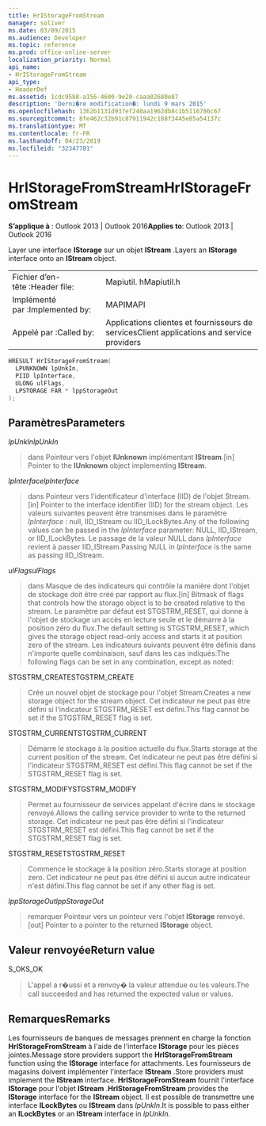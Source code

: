 ```yaml
---
title: HrIStorageFromStream
manager: soliver
ms.date: 03/09/2015
ms.audience: Developer
ms.topic: reference
ms.prod: office-online-server
localization_priority: Normal
api_name:
- HrIStorageFromStream
api_type:
- HeaderDef
ms.assetid: 1cdc95b8-a156-4600-9e20-caaa02680e87
description: 'Derni�re modification�: lundi 9 mars 2015'
ms.openlocfilehash: 1362b1131d937ef240aa1962db8c1b5116786c67
ms.sourcegitcommit: 8fe462c32b91c87911942c188f3445e85a54137c
ms.translationtype: MT
ms.contentlocale: fr-FR
ms.lasthandoff: 04/23/2019
ms.locfileid: "32347781"
---
```

# <a name="hristoragefromstream"></a><span data-ttu-id="0e2e9-103">HrIStorageFromStream</span><span class="sxs-lookup"><span data-stu-id="0e2e9-103">HrIStorageFromStream</span></span>

  
  
<span data-ttu-id="0e2e9-104">**S’applique à** : Outlook 2013 | Outlook 2016</span><span class="sxs-lookup"><span data-stu-id="0e2e9-104">**Applies to**: Outlook 2013 | Outlook 2016</span></span> 
  
<span data-ttu-id="0e2e9-105">Layer une interface **IStorage** sur un objet **IStream** .</span><span class="sxs-lookup"><span data-stu-id="0e2e9-105">Layers an **IStorage** interface onto an **IStream** object.</span></span> 
  
|||
|:-----|:-----|
|<span data-ttu-id="0e2e9-106">Fichier d’en-tête :</span><span class="sxs-lookup"><span data-stu-id="0e2e9-106">Header file:</span></span>  <br/> |<span data-ttu-id="0e2e9-107">Mapiutil. h</span><span class="sxs-lookup"><span data-stu-id="0e2e9-107">Mapiutil.h</span></span>  <br/> |
|<span data-ttu-id="0e2e9-108">Implémenté par :</span><span class="sxs-lookup"><span data-stu-id="0e2e9-108">Implemented by:</span></span>  <br/> |<span data-ttu-id="0e2e9-109">MAPI</span><span class="sxs-lookup"><span data-stu-id="0e2e9-109">MAPI</span></span>  <br/> |
|<span data-ttu-id="0e2e9-110">Appelé par :</span><span class="sxs-lookup"><span data-stu-id="0e2e9-110">Called by:</span></span>  <br/> |<span data-ttu-id="0e2e9-111">Applications clientes et fournisseurs de services</span><span class="sxs-lookup"><span data-stu-id="0e2e9-111">Client applications and service providers</span></span>  <br/> |
   
```cpp
HRESULT HrIStorageFromStream(
  LPUNKNOWN lpUnkIn,
  PIID lpInterface,
  ULONG ulFlags,
  LPSTORAGE FAR * lppStorageOut
);
```

## <a name="parameters"></a><span data-ttu-id="0e2e9-112">Paramètres</span><span class="sxs-lookup"><span data-stu-id="0e2e9-112">Parameters</span></span>

 <span data-ttu-id="0e2e9-113">_lpUnkIn_</span><span class="sxs-lookup"><span data-stu-id="0e2e9-113">_lpUnkIn_</span></span>
  
> <span data-ttu-id="0e2e9-114">dans Pointeur vers l'objet **IUnknown** implémentant **IStream**.</span><span class="sxs-lookup"><span data-stu-id="0e2e9-114">[in] Pointer to the **IUnknown** object implementing **IStream**.</span></span> 
    
 <span data-ttu-id="0e2e9-115">_lpInterface_</span><span class="sxs-lookup"><span data-stu-id="0e2e9-115">_lpInterface_</span></span>
  
> <span data-ttu-id="0e2e9-116">dans Pointeur vers l'identificateur d'interface (IID) de l'objet Stream.</span><span class="sxs-lookup"><span data-stu-id="0e2e9-116">[in] Pointer to the interface identifier (IID) for the stream object.</span></span> <span data-ttu-id="0e2e9-117">Les valeurs suivantes peuvent être transmises dans le paramètre _lpInterface_ : null, IID_IStream ou IID_ILockBytes.</span><span class="sxs-lookup"><span data-stu-id="0e2e9-117">Any of the following values can be passed in the  _lpInterface_ parameter: NULL, IID_IStream, or IID_ILockBytes.</span></span> <span data-ttu-id="0e2e9-118">Le passage de la valeur NULL dans _lpInterface_ revient à passer IID_IStream.</span><span class="sxs-lookup"><span data-stu-id="0e2e9-118">Passing NULL in  _lpInterface_ is the same as passing IID_IStream.</span></span> 
    
 <span data-ttu-id="0e2e9-119">_ulFlags_</span><span class="sxs-lookup"><span data-stu-id="0e2e9-119">_ulFlags_</span></span>
  
> <span data-ttu-id="0e2e9-120">dans Masque de des indicateurs qui contrôle la manière dont l'objet de stockage doit être créé par rapport au flux.</span><span class="sxs-lookup"><span data-stu-id="0e2e9-120">[in] Bitmask of flags that controls how the storage object is to be created relative to the stream.</span></span> <span data-ttu-id="0e2e9-121">Le paramètre par défaut est STGSTRM_RESET, qui donne à l'objet de stockage un accès en lecture seule et le démarre à la position zéro du flux.</span><span class="sxs-lookup"><span data-stu-id="0e2e9-121">The default setting is STGSTRM_RESET, which gives the storage object read-only access and starts it at position zero of the stream.</span></span> <span data-ttu-id="0e2e9-122">Les indicateurs suivants peuvent être définis dans n'importe quelle combinaison, sauf dans les cas indiqués:</span><span class="sxs-lookup"><span data-stu-id="0e2e9-122">The following flags can be set in any combination, except as noted:</span></span>
    
<span data-ttu-id="0e2e9-123">STGSTRM_CREATE</span><span class="sxs-lookup"><span data-stu-id="0e2e9-123">STGSTRM_CREATE</span></span> 
  
> <span data-ttu-id="0e2e9-124">Crée un nouvel objet de stockage pour l'objet Stream.</span><span class="sxs-lookup"><span data-stu-id="0e2e9-124">Creates a new storage object for the stream object.</span></span> <span data-ttu-id="0e2e9-125">Cet indicateur ne peut pas être défini si l'indicateur STGSTRM_RESET est défini.</span><span class="sxs-lookup"><span data-stu-id="0e2e9-125">This flag cannot be set if the STGSTRM_RESET flag is set.</span></span> 
    
<span data-ttu-id="0e2e9-126">STGSTRM_CURRENT</span><span class="sxs-lookup"><span data-stu-id="0e2e9-126">STGSTRM_CURRENT</span></span> 
  
> <span data-ttu-id="0e2e9-127">Démarre le stockage à la position actuelle du flux.</span><span class="sxs-lookup"><span data-stu-id="0e2e9-127">Starts storage at the current position of the stream.</span></span> <span data-ttu-id="0e2e9-128">Cet indicateur ne peut pas être défini si l'indicateur STGSTRM_RESET est défini.</span><span class="sxs-lookup"><span data-stu-id="0e2e9-128">This flag cannot be set if the STGSTRM_RESET flag is set.</span></span> 
    
<span data-ttu-id="0e2e9-129">STGSTRM_MODIFY</span><span class="sxs-lookup"><span data-stu-id="0e2e9-129">STGSTRM_MODIFY</span></span> 
  
> <span data-ttu-id="0e2e9-130">Permet au fournisseur de services appelant d'écrire dans le stockage renvoyé.</span><span class="sxs-lookup"><span data-stu-id="0e2e9-130">Allows the calling service provider to write to the returned storage.</span></span> <span data-ttu-id="0e2e9-131">Cet indicateur ne peut pas être défini si l'indicateur STGSTRM_RESET est défini.</span><span class="sxs-lookup"><span data-stu-id="0e2e9-131">This flag cannot be set if the STGSTRM_RESET flag is set.</span></span> 
    
<span data-ttu-id="0e2e9-132">STGSTRM_RESET</span><span class="sxs-lookup"><span data-stu-id="0e2e9-132">STGSTRM_RESET</span></span> 
  
> <span data-ttu-id="0e2e9-133">Commence le stockage à la position zéro.</span><span class="sxs-lookup"><span data-stu-id="0e2e9-133">Starts storage at position zero.</span></span> <span data-ttu-id="0e2e9-134">Cet indicateur ne peut pas être défini si aucun autre indicateur n'est défini.</span><span class="sxs-lookup"><span data-stu-id="0e2e9-134">This flag cannot be set if any other flag is set.</span></span> 
    
 <span data-ttu-id="0e2e9-135">_lppStorageOut_</span><span class="sxs-lookup"><span data-stu-id="0e2e9-135">_lppStorageOut_</span></span>
  
> <span data-ttu-id="0e2e9-136">remarquer Pointeur vers un pointeur vers l'objet **IStorage** renvoyé.</span><span class="sxs-lookup"><span data-stu-id="0e2e9-136">[out] Pointer to a pointer to the returned **IStorage** object.</span></span> 
    
## <a name="return-value"></a><span data-ttu-id="0e2e9-137">Valeur renvoyée</span><span class="sxs-lookup"><span data-stu-id="0e2e9-137">Return value</span></span>

<span data-ttu-id="0e2e9-138">S_OK</span><span class="sxs-lookup"><span data-stu-id="0e2e9-138">S_OK</span></span> 
  
> <span data-ttu-id="0e2e9-139">L'appel a r�ussi et a renvoy� la valeur attendue ou les valeurs.</span><span class="sxs-lookup"><span data-stu-id="0e2e9-139">The call succeeded and has returned the expected value or values.</span></span>
    
## <a name="remarks"></a><span data-ttu-id="0e2e9-140">Remarques</span><span class="sxs-lookup"><span data-stu-id="0e2e9-140">Remarks</span></span>

<span data-ttu-id="0e2e9-141">Les fournisseurs de banques de messages prennent en charge la fonction **HrIStorageFromStream** à l'aide de l'interface **IStorage** pour les pièces jointes.</span><span class="sxs-lookup"><span data-stu-id="0e2e9-141">Message store providers support the **HrIStorageFromStream** function using the **IStorage** interface for attachments.</span></span> <span data-ttu-id="0e2e9-142">Les fournisseurs de magasins doivent implémenter l'interface **IStream** .</span><span class="sxs-lookup"><span data-stu-id="0e2e9-142">Store providers must implement the **IStream** interface.</span></span> <span data-ttu-id="0e2e9-143">**HrIStorageFromStream** fournit l'interface **IStorage** pour l'objet **IStream** .</span><span class="sxs-lookup"><span data-stu-id="0e2e9-143">**HrIStorageFromStream** provides the **IStorage** interface for the **IStream** object.</span></span> <span data-ttu-id="0e2e9-144">Il est possible de transmettre une interface **ILockBytes** ou **IStream** dans _lpUnkIn_.</span><span class="sxs-lookup"><span data-stu-id="0e2e9-144">It is possible to pass either an **ILockBytes** or an **IStream** interface in  _lpUnkIn_.</span></span> 
  


